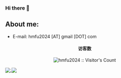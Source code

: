 ### Hi there 👋

<!--
**hmfu2024/hmfu2024** is a ✨ _special_ ✨ repository because its `README.md` (this file) appears on your GitHub profile.

Here are some ideas to get you started:

- 🔭 I’m currently working on ...
- 🌱 I’m currently learning ...
- 👯 I’m looking to collaborate on ...
- 🤔 I’m looking for help with ...
- 💬 Ask me about ...
- 📫 How to reach me: ...
- 😄 Pronouns: ...
- ⚡ Fun fact: ...
-->

## About me:

- E-mail: hmfu2024 [AT] gmail [DOT] com

<h4 align="center">访客数</h4>

<p align="center"><img src="https://profile-counter.glitch.me/hmfu2024/count.svg" alt="hmfu2024 :: Visitor's Count" /></p>
<a href="https://github.com/anuraghazra/github-readme-stats">
  <img align="center" src="https://github-readme-stats.vercel.app/api/?username=hmfu2024&count_private=true&show_icons=true&theme=tokyonight&locale=cn" />
</a>

<a href="https://github.com/anuraghazra/github-readme-stats">
  <img align="center" src="https://github-readme-stats.vercel.app/api/top-langs/?username=hmfu2024&layout=donut&theme=tokyonight&hide_title=true&exclude_repo=banner&hide=pascal,pawn,assembly&locale=cn" />
</a>

<br/>
